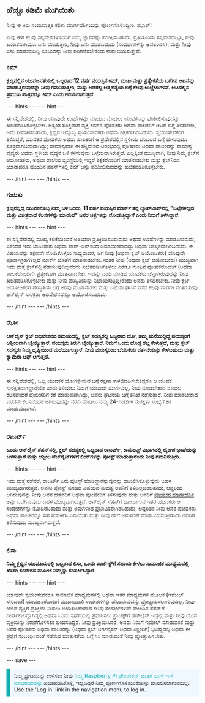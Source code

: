 ## ಹೆಚ್ಚೂ ಕಡಿಮೆ ಮುಗಿಯಿತು

ನೀವು ಈ ಕಿರು ಸಂವಾದಾತ್ಮಕ ಕಲಿಕಾ ಮಾರ್ಗದರ್ಶಿಯನ್ನು ಪೂರ್ಣಗೊಳಿಸಿದ್ದೀರಿ. ಶಭಾಶ್!

ನೀವು ಈಗ ಕೆಲವು ಸನ್ನಿವೇಶಗಳೊಂದಿಗೆ ನಿಮ್ಮ ಜ್ಞಾನವನ್ನು ಪರೀಕ್ಷಿಸಬಹುದು. ಪ್ರತಿಯೊಂದು ಸನ್ನಿವೇಶದಲ್ಲೂ, ನೀವು ಖಂಡಿತವಾಗಿಯೂ ಏನು ಮಾಡುತ್ತೀರಿ, ನೀವು ಏನು ಮಾಡಬಹುದು (ಸಂದರ್ಭಗಳನ್ನು ಅವಲಂಬಿಸಿ), ಮತ್ತು ನೀವು ಏನು ಮಾಡುವುದಿಲ್ಲ ಎಂಬುದನ್ನು ನೀವು ಪರಿಗಣಿಸಬೇಕೆಂದು ನಾವು ಬಯಸುತ್ತೇವೆ.

### ಕಿಮ್

**ಕ್ಲಬ್ಬಿನಲ್ಲಿನ ಯುವಜನತೆಯಲ್ಲಿ ಒಬ್ಬರಾದ 12 ವರ್ಷ ವಯಸ್ಸಿನ ಕಿಮ್, ದುಃಖ ಮತ್ತು ಪ್ರತ್ಯೇಕತೆಯ ಬಗೆಗಿನ ಆಟವನ್ನು ಮಾಡುತ್ತಿರುವುದನ್ನು ನೀವು ಗಮನಿಸುತ್ತೀರಿ, ಮತ್ತು ಅದರಲ್ಲಿ ಆತ್ಮಹತ್ಯೆಯ ಬಗ್ಗೆ ಕೆಲವು ಉಲ್ಲೇಖಗಳಿವೆ. ಆಟದಲ್ಲಿನ ಪ್ರಮುಖ ಪಾತ್ರವನ್ನೂ ಕಿಮ್ ಎಂದು ಕರೆಯಲಾಗುತ್ತದೆ.**

--- hints --- --- hint ---

ಈ ಸನ್ನಿವೇಶದಲ್ಲಿ, ನೀವು ಯಾವುದೇ ಊಹೆಗಳನ್ನು ಮಾಡುವ ಮೊದಲು ಯುವಕನನ್ನು ಪರಿಶೀಲಿಸುವುದನ್ನು ಖಚಿತಪಡಿಸಿಕೊಳ್ಳಬೇಕು. ಅತ್ಯಂತ ಸೂಕ್ತವಾದ ವ್ಯಕ್ತಿ ಕಿಮ್‌ನ ಪೋಷಕರು ಅಥವಾ ಪಾಲಕರಿಗೆ ಆಟದ ಬಗ್ಗೆ ತಿಳಿಸಬೇಕು, ಅದು ನೀವಾಗಿರಬಹುದು, ಕ್ಲಬ್ಬಿನ ಇನ್ನೊಬ್ಬ ಸ್ವಯಂಸೇವಕರು ಅಥವಾ ಶಿಕ್ಷಕರಾಗಿರಬಹುದು. ಸ್ವಯಂಸೇವಕರಿಗೆ ತಿಳಿದಿದ್ದರೆ, ಯುವಕನ ಪೋಷಕರು ಅಥವಾ ಪಾಲಕರಿಗೆ ಆ ಪ್ರದೇಶದಲ್ಲಿನ ಸ್ಥಳೀಯ ಬೆಂಬಲದ ಬಗ್ಗೆ ಹೇಳುವುದೂ ಸೂಕ್ತವಾಗಬಹುದಾಗಿದ್ದು; ಸಾಮಾನ್ಯವಾಗಿ ಈ ಸನ್ನಿವೇಶದ ಆರಂಭದಲ್ಲಿ ಪೋಷಕರು ಅಥವಾ ಪಾಲಕರನ್ನು ಸಾಮಾನ್ಯ ವೈದ್ಯರು ಅಥವಾ ಸ್ಥಳೀಯ ವೈದ್ಯರ ಬಳಿ ಕಳಿಸುವುದು ಒಳ್ಳೆಯದಾಗಿರುತ್ತದೆ. ಎಲ್ಲಕ್ಕಿಂತ ಮುಖ್ಯವಾಗಿ, ನೀವು ನಿಮ್ಮ ಕ್ಲಬ್‌ನ ಆಯೋಜಕರು, ಅಥವಾ ಶಾಲೆಯ ವ್ಯವಸ್ಥೆಯಲ್ಲಿ ಇದ್ದರೆ ಶಿಕ್ಷಕರೊಂದಿಗೆ ಮಾತನಾಡಬೇಕು ಮತ್ತು ಕ್ಲಬ್‌ನಿಂದ ಯಾರಾದರೂ ಮುಂದಿನ ಸೆಷನ್‌ಗಳಲ್ಲಿ ಕಿಮ್ ಅನ್ನು ಪರಿಶೀಲಿಸುವುದನ್ನು ಖಚಿತಪಡಿಸಿಕೊಳ್ಳಬೇಕು.

--- /hint --- --- /hints ---

### ಗುರುತು

**ಕ್ಲಬ್ಬಿನಲ್ಲಿದ್ದ ಯುವಕನೊಬ್ಬ ನಿಮ್ಮ ಬಳಿ ಬಂದು, 11 ವರ್ಷ ವಯಸ್ಸಿನ ಮಾರ್ಕ್ ತನ್ನ ಲ್ಯಾಪ್‌ಟಾಪ್‌ನಲ್ಲಿ "ಬಟ್ಟೆಗಳಿಲ್ಲದ ಮತ್ತು ವಿಚಿತ್ರವಾದ ಕೆಲಸಗಳನ್ನು ಮಾಡುವ" ಜನರ ಚಿತ್ರಗಳನ್ನು ನೋಡುತ್ತಿದ್ದಾನೆ ಎಂದು ನಿಮಗೆ ತಿಳಿಸಿದ್ದಾನೆ.**

--- hints --- --- hint ---

ಈ ಸನ್ನಿವೇಶದಲ್ಲಿ ಮುಖ್ಯ ಕಲಿಕೆಯೆಂದರೆ ಅತಿಯಾಗಿ ಪ್ರತಿಕ್ರಿಯಿಸದಿರುವುದು ಅಥವಾ ಊಹೆಗಳನ್ನು ಮಾಡದಿರುವುದು, ಏಕೆಂದರೆ ಇದು ಜಾಹೀರಾತು ಅಥವಾ ಪಾಪ್-ಅಪ್‌ನಂಥ ಅಮಾಯಕವಾದದ್ದು ಅಥವಾ ಆಕಸ್ಮಿಕವಾಗಿರಬಹುದು. ಈ ವಿಷಯವನ್ನು ತಕ್ಷಣವೇ ನೋಡಿಕೊಳ್ಳಲು ಸಾಧ್ಯವಾದರೆ, ಆಗ ನೀವು (ಅಥವಾ ಕ್ಲಬ್ ಆಯೋಜಕರು) ಯಾವುದೇ ಪೂರ್ವಾಗ್ರಹಗಳಿಲ್ಲದೆ ಮಾರ್ಕ್ ಜೊತೆಗೆ ಮಾತನಾಡಬೇಕು. ನಂತರ ನೀವು (ಅಥವಾ ಕ್ಲಬ್ ಆಯೋಜಕರು) ಮುಖ್ಯವಾಗಿ ಇದು ಮತ್ತೆ ಕ್ಲಬ್‌ನಲ್ಲಿ ನಡೆಯುವುದಿಲ್ಲವೆಂದು ಖಚಿತಪಡಿಸಿಕೊಳ್ಳಲು ಎರಡೂ ಗುಂಪಿನ ಪೋಷಕರೊಂದಿಗೆ (ಅಥವಾ ಪಾಲಕರೊಂದಿಗೆ) ಪ್ರತ್ಯೇಕವಾಗಿ ಮಾತನಾಡಬೇಕು. ಇದನ್ನು ವರದಿ ಮಾಡಿದ ಯುವಕರು ಚೆನ್ನಾಗಿರುವುದನ್ನು ನೀವು ಖಚಿತಪಡಿಸಿಕೊಳ್ಳಬೇಕು ಮತ್ತು ನೀವು ಪರಿಸ್ಥಿತಿಯನ್ನು ನಿಭಾಯಿಸುತ್ತಿದ್ದೀರೆಂದು ಅವರು ತಿಳಿದಿರಬೇಕು. ನೀವು ಕ್ಲಬ್ ಆಯೋಜಕರಿಗೆ ಪರಿಸ್ಥಿತಿಯ ಬಗ್ಗೆ ಅರಿವು ಮೂಡಿಸಬೇಕು ಮತ್ತು ಬಹುಶಃ ಘಟನೆ ನಡೆದ ಕೆಲವು ವಾರಗಳ ನಂತರ ನೀವು ಆನ್‌ಲೈನ್‌ ಸುರಕ್ಷತಾ ಅಧಿವೇಶನವನ್ನೂ ಆಯೋಜಿಸಬಹುದು.

--- /hint --- --- /hints ---

### ಝೋ

**ಆನ್‌ಲೈನ್‌ ಕ್ಲಬ್ ಅಧಿವೇಶನದ ಸಮಯದಲ್ಲಿ, ಕ್ಲಬ್ ಸದಸ್ಯರಲ್ಲಿ ಒಬ್ಬರಾದ ಜೋ, ತಮ್ಮ ಮನೆಯಲ್ಲಿದ್ದ ವಯಸ್ಕರಿಗೆ ಅಶ್ಲೀಲವಾಗಿ ಬೈಯ್ಯುತ್ತಾರೆ. ವಯಸ್ಕರು ತಿರುಗಿ ಬೈಯ್ಯುತ್ತಾರೆ. ನಿಮಗೆ ಒಂದು ದೊಡ್ಡ ಶಬ್ದ ಕೇಳುತ್ತದೆ, ಮತ್ತು ಕ್ಲಬ್ ಸದಸ್ಯರು ನಿಮ್ಮ ದೃಷ್ಟಿಯಿಂದ ಮರೆಯಾಗುತ್ತಾರೆ. ನೀವು ವಯಸ್ಕರಿಂದ ಬೆದರಿಕೆಯ ವರ್ತನೆಯನ್ನು ಕೇಳಬಹುದು ಮತ್ತು ಕ್ಯಾಮೆರಾ ಆಫ್ ಆಗುತ್ತದೆ.**

--- hints --- --- hint ---

ಈ ಸನ್ನಿವೇಶದಲ್ಲಿ, ಒಬ್ಬ ಯುವಕನ ಯೋಗಕ್ಷೇಮದ ಬಗ್ಗೆ ರಕ್ಷಣಾ ಕಾಳಜಿವಹಿಸಬೇಕಿದ್ದರೂ ಆ ಯುವಕ ಸುರಕ್ಷಿತವಾಗಿದ್ದಾನೆಯೇ ಎಂದು ತಿಳಿಯಲು ನಿಮಗೆ ಯಾವುದೇ ಮಾರ್ಗವಿಲ್ಲ. ನೀವು ಮಾಡಬೇಕಾದ ಮೊದಲ ಕೆಲಸವೆಂದರೆ ಪೊಲೀಸರಿಗೆ ಕರೆ ಮಾಡುವುದಾಗಿದ್ದು, ಅವರು ಘಟನೆಯ ಬಗ್ಗೆ ತನಿಖೆ ನಡೆಸುತ್ತಾರೆ. ನೀವು ಮಾಡಬೇಕಾದ ಎರಡನೇ ಕೆಲಸವೆಂದರೆ ಆಗಿರುವುದನ್ನು ವರದಿ ಮಾಡಲು ನಮ್ಮ 24-ಗಂಟೆಗಳ ಸುರಕ್ಷತಾ ಸಂಖ್ಯೆಗೆ ಕರೆ ಮಾಡುವುದಾಗಿದೆ.

--- /hint --- --- /hints ---

### ರಾಬರ್ಟ್

**ಒಂದು ಆನ್‌ಲೈನ್‌ ಸೆಷನ್‌ನಲ್ಲಿ, ಕ್ಲಬ್ ಸದಸ್ಯರಲ್ಲಿ ಒಬ್ಬರಾದ ರಾಬರ್ಟ್, ಕಾಮೆಂಟ್ಸ್ ವಿಭಾಗದಲ್ಲಿ ಲೈಂಗಿಕ ಭಾಷೆಯನ್ನು ಬಳಸುತ್ತಾರೆ ಮತ್ತು ಅಶ್ಲೀಲ ವೆಬ್‌ಸೈಟ್‌ಗಳಿಗೆ ಲಿಂಕ್‌ಗಳನ್ನು ಪೋಸ್ಟ್ ಮಾಡುತ್ತಾರೆಂದು ನೀವು ಗಮನಿಸುತ್ತೀರಿ.**

--- hints --- --- hint ---

ಇದು ಮತ್ತೆ ನಡೆದರೆ, ರಾಬರ್ಟ್ ಏನು ಪೋಸ್ಟ್ ಮಾಡಿದ್ದಾರೆನ್ನುವುದನ್ನು ದಾಖಲಿಸಿಕೊಳ್ಳುವುದು ಬಹಳ ಮುಖ್ಯವಾಗಿರುತ್ತದೆ. ಅವನು ಪೋಸ್ಟ್ ಮಾಡಿದ ವಿಷಯದ ಮಹತ್ವ ಅವನಿಗೆ ತಿಳಿದಿಲ್ಲದಿರಬಹುದು, ಆದ್ದರಿಂದ ಆಗಿರುವುದನ್ನು ನೀವು ಅವನ ಹೆತ್ತವರಿಗೆ ಅಥವಾ ಪೋಷಕರಿಗೆ ತಿಳಿಸುವುದು ಮತ್ತು ಅವರಿಗೆ [ ಪೋಷಕರ ಮಾರ್ಗದರ್ಶಿ](https://help.coderdojo.com/cdkb/s/article/Parents-guide-to-CoderDojo) ಅನ್ನು ಒದಗಿಸುವುದು ಬಹಳ ಮುಖ್ಯವಾಗಿರುತ್ತದೆ. ಆನ್‌ಲೈನ್‌ ಸೆಷನ್‌ಗೆ ಹಾಜರಾಗುವ ಇತರ ಯುವಕರು ಆ ಸಂದೇಶಗಳನ್ನು ನೋಡಿರಬಹುದು ಮತ್ತು ಅವುಗಳಿಂದ ಪ್ರಭಾವಿತರಾಗಿರಬಹುದು, ಆದ್ದರಿಂದ ನೀವು ಅವರ ಪೋಷಕರು ಅಥವಾ ಪಾಲಕರನ್ನೂ ಸಹ ಸಂಪರ್ಕಿಸಿ ಏನಾಯಿತು ಮತ್ತು ನೀವು ಹೇಗೆ ಅನುಸರಣೆ ಮಾಡಬಯಸುತ್ತೀರೆಂದು ಅವರಿಗೆ ತಿಳಿಸುವುದು ಮುಖ್ಯವಾಗಿರುತ್ತದೆ.

--- /hint --- --- /hints ---
### ಲಿಸಾ

**ನಿಮ್ಮ ಕ್ಲಬ್ಬಿನ ಯುವತಿಯರಲ್ಲಿ ಒಬ್ಬರಾದ ಲಿಸಾ, ಒಂದು ಪಾರ್ಜೆಕ್ಟ್‌ಗೆ ಸಹಾಯ ಕೇಳಲು ಸಾಮಾಜಿಕ ಮಾಧ್ಯಮದಲ್ಲಿ ಖಾಸಗಿ ಸಂದೇಶದ ಮೂಲಕ ನಿಮ್ಮನ್ನು ಸಂಪರ್ಕಿಸಿದ್ದಾರೆ.**

--- hints --- --- hint ---

ಯಾವುದೇ ಸ್ವಯಂಸೇವಕರೂ ಸಾಮಾಜಿಕ ಮಾಧ್ಯಮಗಳಲ್ಲಿ ಅಥವಾ ಇತರ ಮಾಧ್ಯಮಗಳ ಮೂಲಕ (ಇಮೇಲ್ ಸೇರಿದಂತೆ) ಯುವಜನರೊಂದಿಗೆ ಮುಖಾಮುಖಿ ಸಂದೇಶಗಳನ್ನು ಹೊಂದುವುದನ್ನು ಪ್ರೋತ್ಸಾಹಿಸಲಾಗುವುದಿಲ್ಲ. ನೀವು ಯುವ ವ್ಯಕ್ತಿಗೆ ಪ್ರತಿಕ್ರಿಯೆ ನೀಡಲು ಬಯಸಬಹುದಾದ ಕೆಲವು ಸಂದರ್ಭಗಳಿವೆ: ಮುಂದಿನ ಸೆಷನ್‌ಗೆ ದೀರ್ಘಕಾಲದ್ದಾಗಿದ್ದಲ್ಲಿ ಅಥವಾ ಒಂದು ಸ್ಪರ್ಧೆಯಲ್ಲಿ ಪ್ರವೇಶಿಸಲು ಪ್ರಾಜೆಕ್ಟ್‌ಗೆ ಡೆಡ್‌ಲೈನ್ ಇದ್ದಲ್ಲಿ ಮತ್ತು ನೀವು ಯುವ ವ್ಯಕ್ತಿಯನ್ನು ನಿರಾಶೆಗೊಳಿಸಲು ಬಯಸದಿದ್ದರೆ. ನೀವು ಪ್ರತಿಕ್ರಿಯಿಸಿದರೆ, ಅವರು ನಿಮಗೆ ಇಮೇಲ್ ಮಾಡುವಂತೆ ಮತ್ತು ಅವರ ಪೋಷಕರು ಅಥವಾ ಪಾಲಕರನ್ನು (ಅಥವಾ ಕ್ಲಬ್ ಆರ್ಗನೈಸರ್ ಅಥವಾ ಶಿಕ್ಷಕರಿಗೆ) ಭವಿಷ್ಯದಲ್ಲಿ ಅಥವಾ ಈ ಪ್ರಶ್ನೆಗೆ ಸಂಬಂಧಿಸಿದಂತೆ ನಡೆಸುವ ಮಾತುಕತೆಯ ಬಗ್ಗೆ ಸಿಸಿ ಮಾಡುವಂತೆ ನೀವು ಪ್ರೋತ್ಸಾಹಿಸಬೇಕು.

--- /hint --- --- /hints ---

--- save ---

<p style="border-left: solid; border-width:10px; border-color: #0faeb0; background-color: aliceblue; padding: 10px;">
ನಿಮ್ಮ ಪ್ರಗತಿಯನ್ನು ಉಳಿಸಲು ನೀವು <span style="color: #0faeb0"> ನಿಮ್ಮ Raspberry Pi ಫೌಂಡೇಶನ್ ಖಾತೆಗೆ ಲಾಗ್ ಇನ್ ಮಾಡಿರುವುದನ್ನು</span> ಖಚಿತಪಡಿಸಿಕೊಳ್ಳಿ, ಇಲ್ಲದಿದ್ದರೆ ನಿಮ್ಮ ಪೂರ್ಣಗೊಳಿಸುವಿಕೆಯನ್ನು ದಾಖಲಿಸಲಾಗುವುದಿಲ್ಲ. Use the 'Log in' link in the navigation menu to log in.
</p>
